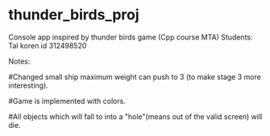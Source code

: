 # thunder_birds_proj
Console app inspired by thunder birds game (Cpp course MTA)
Students:
Tal koren id 312498520

Notes:

#Changed small ship maximum weight can push to 3 (to make stage 3 more interesting).

#Game is implemented with colors.

#All objects which will fall to into a "hole"(means out of the valid screen) will die.

